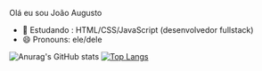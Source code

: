 Olá eu sou João Augusto 

- 🌱 Estudando : HTML/CSS/JavaScript (desenvolvedor fullstack)
- 😄 Pronouns: ele/dele

![Anurag's GitHub stats](https://github-readme-stats.vercel.app/api?username=JohnJa12&show_icons=true&theme=graywithe)
[![Top Langs](https://github-readme-stats.vercel.app/api/top-langs/?username=JohnJA12&layout=donut_theme=dark)](https://github.com/anuraghazra/github-readme-stats)


